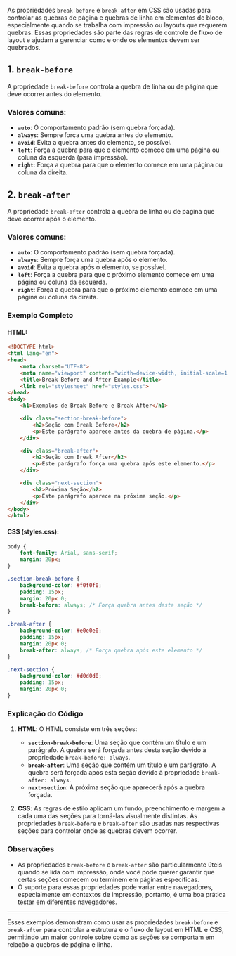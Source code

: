 As propriedades `break-before` e `break-after` em CSS são usadas para controlar as quebras de página e quebras de linha em elementos de bloco, especialmente quando se trabalha com impressão ou layouts que requerem quebras. Essas propriedades são parte das regras de controle de fluxo de layout e ajudam a gerenciar como e onde os elementos devem ser quebrados.

## 1. `break-before`
A propriedade `break-before` controla a quebra de linha ou de página que deve ocorrer antes do elemento.

### Valores comuns:
- **`auto`**: O comportamento padrão (sem quebra forçada).
- **`always`**: Sempre força uma quebra antes do elemento.
- **`avoid`**: Evita a quebra antes do elemento, se possível.
- **`left`**: Força a quebra para que o elemento comece em uma página ou coluna da esquerda (para impressão).
- **`right`**: Força a quebra para que o elemento comece em uma página ou coluna da direita.

## 2. `break-after`
A propriedade `break-after` controla a quebra de linha ou de página que deve ocorrer após o elemento.

### Valores comuns:
- **`auto`**: O comportamento padrão (sem quebra forçada).
- **`always`**: Sempre força uma quebra após o elemento.
- **`avoid`**: Evita a quebra após o elemento, se possível.
- **`left`**: Força a quebra para que o próximo elemento comece em uma página ou coluna da esquerda.
- **`right`**: Força a quebra para que o próximo elemento comece em uma página ou coluna da direita.

### Exemplo Completo

#### HTML:
```html
<!DOCTYPE html>
<html lang="en">
<head>
    <meta charset="UTF-8">
    <meta name="viewport" content="width=device-width, initial-scale=1.0">
    <title>Break Before and After Example</title>
    <link rel="stylesheet" href="styles.css">
</head>
<body>
    <h1>Exemplos de Break Before e Break After</h1>

    <div class="section-break-before">
        <h2>Seção com Break Before</h2>
        <p>Este parágrafo aparece antes da quebra de página.</p>
    </div>

    <div class="break-after">
        <h2>Seção com Break After</h2>
        <p>Este parágrafo força uma quebra após este elemento.</p>
    </div>

    <div class="next-section">
        <h2>Próxima Seção</h2>
        <p>Este parágrafo aparece na próxima seção.</p>
    </div>
</body>
</html>
```

#### CSS (styles.css):
```css
body {
    font-family: Arial, sans-serif;
    margin: 20px;
}

.section-break-before {
    background-color: #f0f0f0;
    padding: 15px;
    margin: 20px 0;
    break-before: always; /* Força quebra antes desta seção */
}

.break-after {
    background-color: #e0e0e0;
    padding: 15px;
    margin: 20px 0;
    break-after: always; /* Força quebra após este elemento */
}

.next-section {
    background-color: #d0d0d0;
    padding: 15px;
    margin: 20px 0;
}
```

### Explicação do Código

1. **HTML**: O HTML consiste em três seções:
   - **`section-break-before`**: Uma seção que contém um título e um parágrafo. A quebra será forçada antes desta seção devido à propriedade `break-before: always`.
   - **`break-after`**: Uma seção que contém um título e um parágrafo. A quebra será forçada após esta seção devido à propriedade `break-after: always`.
   - **`next-section`**: A próxima seção que aparecerá após a quebra forçada.

2. **CSS**: As regras de estilo aplicam um fundo, preenchimento e margem a cada uma das seções para torná-las visualmente distintas. As propriedades `break-before` e `break-after` são usadas nas respectivas seções para controlar onde as quebras devem ocorrer.

### Observações

- As propriedades `break-before` e `break-after` são particularmente úteis quando se lida com impressão, onde você pode querer garantir que certas seções comecem ou terminem em páginas específicas.
- O suporte para essas propriedades pode variar entre navegadores, especialmente em contextos de impressão, portanto, é uma boa prática testar em diferentes navegadores.

---

Esses exemplos demonstram como usar as propriedades `break-before` e `break-after` para controlar a estrutura e o fluxo de layout em HTML e CSS, permitindo um maior controle sobre como as seções se comportam em relação a quebras de página e linha.